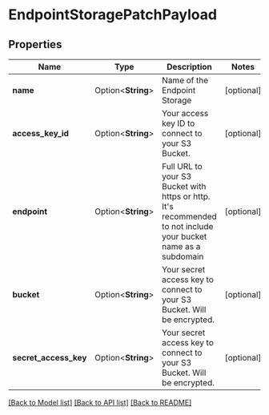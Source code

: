 # EndpointStoragePatchPayload

## Properties

Name | Type | Description | Notes
------------ | ------------- | ------------- | -------------
**name** | Option<**String**> | Name of the Endpoint Storage | [optional]
**access_key_id** | Option<**String**> | Your access key ID to connect to your S3 Bucket. | [optional]
**endpoint** | Option<**String**> | Full URL to your S3 Bucket with https or http. It's recommended to not include your bucket name as a subdomain | [optional]
**bucket** | Option<**String**> | Your secret access key to connect to your S3 Bucket. Will be encrypted. | [optional]
**secret_access_key** | Option<**String**> | Your secret access key to connect to your S3 Bucket. Will be encrypted. | [optional]

[[Back to Model list]](../README.md#documentation-for-models) [[Back to API list]](../README.md#documentation-for-api-endpoints) [[Back to README]](../README.md)


